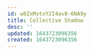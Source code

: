 ```yaml
---
id: w8ZxMvtxY2I4av8-6NA9y
title: Collective Shadow
desc: ''
updated: 1643723096356
created: 1643723096356
---
```


